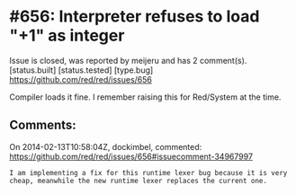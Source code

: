 
#656: Interpreter refuses to load "+1" as integer
================================================================================
Issue is closed, was reported by meijeru and has 2 comment(s).
[status.built] [status.tested] [type.bug]
<https://github.com/red/red/issues/656>

Compiler loads it fine.
I remember raising this for Red/System at the time.



Comments:
--------------------------------------------------------------------------------

On 2014-02-13T10:58:04Z, dockimbel, commented:
<https://github.com/red/red/issues/656#issuecomment-34967997>

    I am implementing a fix for this runtime lexer bug because it is very cheap, meanwhile the new runtime lexer replaces the current one.

